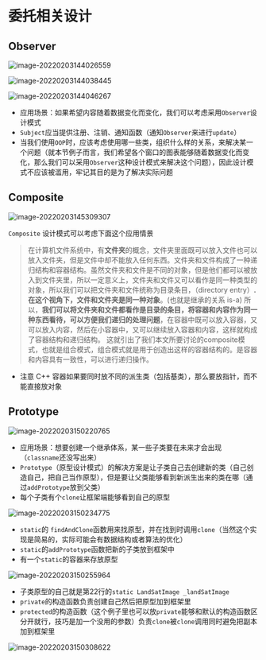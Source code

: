 # 委托相关设计

## Observer

![image-20220203144026559](https://s2.loli.net/2022/02/03/plPzTjRiw1CKEAu.png)

![image-20220203144038445](https://s2.loli.net/2022/02/03/UlNQtoCTRai4Mn5.png)

![image-20220203144046267](https://s2.loli.net/2022/02/03/tX8BOYuSFCxymck.png)

* 应用场景：如果希望内容随着数据变化而变化，我们可以考虑采用`Observer`设计模式
* `Subject`应当提供注册、注销、通知函数（通知`Observer`来进行`update`）
* 当我们使用`OOP`时，应该考虑使用哪一些类，组织什么样的关系，来解决某一个问题（就本节例子而言，我们希望各个窗口的图表能够随着数据变化而变化，那么我们可以采用`Observer`这种设计模式来解决这个问题），因此设计模式不应该被滥用，牢记其目的是为了解决实际问题



## Composite

![image-20220203145309307](https://s2.loli.net/2022/02/03/fD4u7FVawh3Uymb.png)

`Composite` 设计模式可以考虑下面这个应用情景

> 在计算机文件系统中，有**文件夹**的概念，文件夹里面既可以放入文件也可以放入文件夹，但是文件中却不能放入任何东西。文件夹和文件构成了一种递归结构和容器结构。虽然文件夹和文件是不同的对象，但是他们都可以被放入到文件夹里，所以一定意义上，文件夹和文件又可以看作是同一种类型的对象，所以我们可以把文件夹和文件统称为目录条目，（directory entry）**.在这个视角下，文件和文件夹是同一种对象**。(也就是继承的关系 is-a)
>  所以，**我们可以将文件夹和文件都看作是目录的条目，将容器和内容作为同一种东西看待，可以方便我们递归的处理问题**，在容器中既可以放入容器，又可以放入内容，然后在小容器中，又可以继续放入容器和内容，这样就构成了容器结构和递归结构。
>  这就引出了我们本文所要讨论的composite模式，也就是组合模式，组合模式就是用于创造出这样的容器结构的。是容器和内容具有一致性，可以进行递归操作。

* 注意 C++ 容器如果要同时放不同的派生类（包括基类），那么要放指针，而不能直接放对象

## Prototype



![image-20220203150220765](https://s2.loli.net/2022/02/03/D7NGIajWJKvbOH5.png)

* 应用场景：想要创建一个继承体系，某一些子类要在未来才会出现（`classname`还没写出来）
* `Prototype`（原型设计模式）的解决方案是让子类自己去创建新的类（自己创造自己，把自己当作原型），但是要让父类能够看到新派生出来的类在哪（通过`addPrototype`放到父类）
* 每个子类有个`clone`让框架端能够看到自己的原型

![image-20220203150234775](https://s2.loli.net/2022/02/03/huxt8zBaDkXe1Iy.png)

* `static`的 `findAndClone`函数用来找原型，并在找到时调用`clone`（当然这个实现是简易的，实际可能会有数据结构或者算法的优化）
* `static`的`addPrototype`函数把新的子类放到框架中
* 有一个`static`的容器来存放原型

![image-20220203150255964](https://s2.loli.net/2022/02/03/RJoDWFvi6IbdEKA.png)

* 子类原型的自己就是第22行的`static LandSatImage _landSatImage`
* `private`的构造函数负责创建自己然后把原型加到框架里
* `protected`的构造函数（这个例子里也可以放`private`能够和默认的构造函数区分开就行，技巧是加一个没用的参数）负责`clone`被`clone`调用同时避免把副本加到框架里

![image-20220203150308622](https://s2.loli.net/2022/02/03/y1CNQnkKgdtITJj.png)

